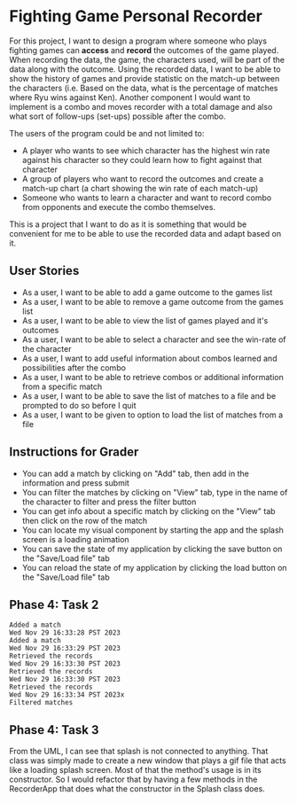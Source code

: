 # Fighting Game Personal Recorder



For this project, I want to design a program where someone who plays fighting games can **access** and **record** the
outcomes of the game played. When recording the data, the game, the characters used, will be part of the data along
with the outcome. Using the recorded data, I want to be able to show the history of games and provide 
statistic on the match-up between the characters (i.e. Based on the data, what is the percentage of matches where Ryu 
wins against Ken). Another component I would want to implement is a combo and moves recorder with a total damage and 
also what sort of follow-ups (set-ups) possible after the combo.

The users of the program could be and not limited to:
- A player who wants to see which character has the highest win rate against his character so they could learn how to 
fight against that character
- A group of players who want to record the outcomes and create a match-up chart (a chart showing the win rate of 
each match-up)
- Someone who wants to learn a character and want to record combo from opponents and execute the combo themselves.


This is a project that I want to do as it is something that would be convenient for me to be able to use the recorded
data and adapt based on it. 

## User Stories
- As a user, I want to be able to add a game outcome to the games list
- As a user, I want to be able to remove a game outcome from the games list
- As a user, I want to be able to view the list of games played and it's outcomes
- As a user, I want to be able to select a character and see the win-rate of the character
- As a user, I want to add useful information about combos learned and possibilities after the combo
- As a user, I want to be able to retrieve combos or additional information from a specific match
- As a user, I want to be able to save the list of matches to a file and be prompted to do so before I quit
- As a user, I want to be given to option to load the list of matches from a file

## Instructions for Grader
- You can add a match by clicking on "Add" tab, then add in the information and press submit
- You can filter the matches by clicking on "View" tab, type in the name of the character to filter and 
press the filter button
- You can get info about a specific match by clicking on the "View" tab then click on the row of the match
- You can locate my visual component by starting the app and the splash screen is a loading animation
- You can save the state of my application by clicking the save button on the "Save/Load file" tab
- You can reload the state of my application by clicking the load button on the "Save/Load file" tab

## Phase 4: Task 2
```Wed Nov 29 16:33:28 PST 2023
Added a match
Wed Nov 29 16:33:28 PST 2023
Added a match
Wed Nov 29 16:33:29 PST 2023
Retrieved the records
Wed Nov 29 16:33:30 PST 2023
Retrieved the records
Wed Nov 29 16:33:30 PST 2023
Retrieved the records
Wed Nov 29 16:33:34 PST 2023x
Filtered matches
```
## Phase 4: Task 3
From the UML, I can see that splash is not connected to anything. That class was simply made to create a new window 
that plays a gif file that acts like a loading splash screen. Most of that the method's usage is in its constructor. So
I would refactor that by having a few methods in the RecorderApp that does what the constructor in the Splash class 
does.
